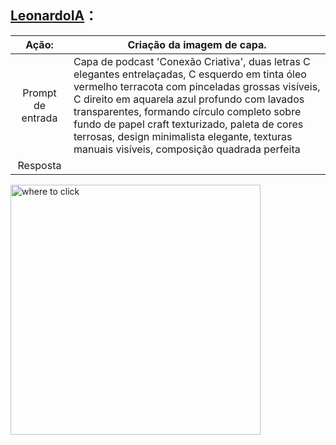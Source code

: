 ## [LeonardoIA](https://leonardo.ai/)：

|   Ação:   | Criação da imagem de capa.                                                                                                                                                                                                                                                                        |
| :------: | ------------------------------------------------------------------------------------------------------------------------------------------------------------------------------------------------------------------------------------------------------------------------------ |
|  Prompt de entrada  | Capa de podcast 'Conexão Criativa', duas letras C elegantes entrelaçadas, C esquerdo em tinta óleo vermelho terracota com pinceladas grossas visíveis, C direito em aquarela azul profundo com lavados transparentes, formando círculo completo sobre fundo de papel craft texturizado, paleta de cores terrosas, design minimalista elegante, texturas manuais visíveis, composição quadrada perfeita                                                      |
| Resposta |  | <p align="center">
  <img src="./coverImageLioAi.md" alt="where to click" width="400">
</p>
